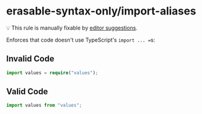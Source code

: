 # erasable-syntax-only/import-aliases

💡 This rule is manually fixable by [editor suggestions](https://eslint.org/docs/latest/use/core-concepts#rule-suggestions).

<!-- end auto-generated rule header -->

Enforces that code doesn't use TypeScript's `import ... =`s:

## Invalid Code

```ts
import values = require("values");
```

## Valid Code

```ts
import values from "values";
```
